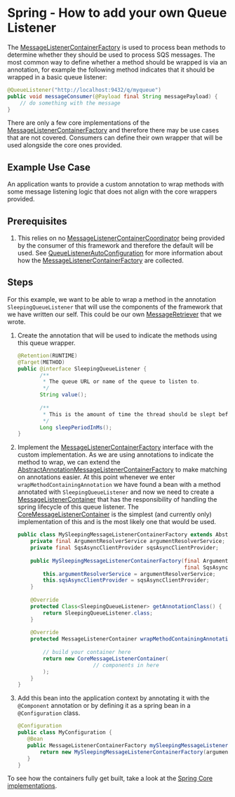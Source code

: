 # Spring - How to add your own Queue Listener
The [MessageListenerContainerFactory](../../../spring/spring-api/src/main/java/com/jashmore/sqs/spring/container/MessageListenerContainerFactory.java) is
used to process bean methods to determine whether they should be used to process SQS messages. The most common way to define whether a method should be wrapped
is via an annotation, for example the following method indicates that it should be wrapped in a basic queue listener:

```java
@QueueListener("http://localhost:9432/q/myqueue")
public void messageConsumer(@Payload final String messagePayload) {
    // do something with the message
}
```

There are only a few core implementations of the [MessageListenerContainerFactory](../../../spring/spring-api/src/main/java/com/jashmore/sqs/spring/container/MessageListenerContainerFactory.java)
and therefore there may be use cases that are not covered. Consumers can define their own wrapper that will be used alongside the core ones provided.

## Example Use Case
An application wants to provide a custom annotation to wrap methods with some message listening logic that does not align with the core wrappers provided.

## Prerequisites
1. This relies on no [MessageListenerContainerCoordinator](../../../spring/spring-api/src/main/java/com/jashmore/sqs/spring/container/MessageListenerContainerCoordinator.java)
being provided by the consumer of this framework and therefore the default will be used. See
[QueueListenerAutoConfiguration](../../../spring/spring-core/src/main/java/com/jashmore/sqs/spring/config/QueueListenerConfiguration.java)
for more information about how the [MessageListenerContainerFactory](../../../spring/spring-api/src/main/java/com/jashmore/sqs/spring/container/MessageListenerContainerFactory.java)
are collected.

## Steps
For this example, we want to be able to wrap a method in the annotation `SleepingQueueListener` that will use the components of the framework that we have written
our self. This could be our own [MessageRetriever](../../../api/src/main/java/com/jashmore/sqs/retriever/MessageRetriever.java) that
we wrote.

1. Create the annotation that will be used to indicate the methods using this queue wrapper.
    ```java
    @Retention(RUNTIME)
    @Target(METHOD)
    public @interface SleepingQueueListener {
           /**
            * The queue URL or name of the queue to listen to.
            */  
           String value();
        
           /**
            * This is the amount of time the thread should be slept before actually retrieving the message.
            */
           Long sleepPeriodInMs();
    }
    ```
1. Implement the [MessageListenerContainerFactory](../../../spring/spring-api/src/main/java/com/jashmore/sqs/spring/container/MessageListenerContainerFactory.java)
interface with the custom implementation. As we are using annotations to indicate the method to wrap, we can extend the
[AbstractAnnotationMessageListenerContainerFactory](../../../spring/spring-core/src/main/java/com/jashmore/sqs/spring/container/AbstractAnnotationMessageListenerContainerFactory.java)
to make matching on annotations easier. At this point whenever we enter `wrapMethodContainingAnnotation` we have found a bean with a method
annotated with `SleepingQueueListener` and now we need to create a
[MessageListenerContainer](../../../api/src/main/java/com/jashmore/sqs/container/MessageListenerContainer.java)
that has the responsibility of handling the spring lifecycle of this queue listener. The
[CoreMessageListenerContainer](../../../core/src/main/java/com/jashmore/sqs/container/CoreMessageListenerContainer.java)
is the simplest (and currently only) implementation of this and is the most likely one that would be used.
    ```java
    public class MySleepingMessageListenerContainerFactory extends AbstractAnnotationMessageListenerContainerFactory<SleepingQueueListener> {
        private final ArgumentResolverService argumentResolverService;
        private final SqsAsyncClientProvider sqsAsyncClientProvider;
     
        public MySleepingMessageListenerContainerFactory(final ArgumentResolverService argumentResolverService,
                                                         final SqsAsyncClientProvider sqsAsyncClientProvider) {   
            this.argumentResolverService = argumentResolverService;
            this.sqsAsyncClientProvider = sqsAsyncClientProvider;
        }
     
        @Override
        protected Class<SleepingQueueListener> getAnnotationClass() {
            return SleepingQueueListener.class;
        }
     
        @Override
        protected MessageListenerContainer wrapMethodContainingAnnotation(final Object bean, final Method method, final SleepingQueueListener annotation) {
         
            // build your container here
            return new CoreMessageListenerContainer(
                            // components in here
            );
        }
    }
    ```
1. Add this bean into the application context by annotating it with the `@Component` annotation or by defining it as a spring bean in a `@Configuration` class.
     ```java
     @Configuration
     public class MyConfiguration {
        @Bean
        public MessageListenerContainerFactory mySleepingMessageListenerContainerFactory(final ArgumentResolverService argumentResolverService) {
            return new MySleepingMessageListenerContainerFactory(argumentResolverService); 
        }
     }
     ```
     
To see how the containers fully get built, take a look at the
[Spring Core implementations](../../../spring/spring-core/src/main/java/com/jashmore/sqs/spring/container). 